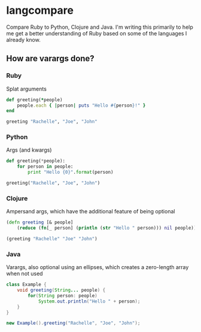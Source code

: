 # langcompare

Compare Ruby to Python, Clojure and Java. I'm writing this primarily to help me get a better understanding of Ruby based on some of the languages I already know.

## How are varargs done?

### Ruby

Splat arguments

```ruby
def greeting(*people)
    people.each { |person| puts "Hello #{person}!" }
end

greeting "Rachelle", "Joe", "John"
```

### Python

Args (and kwargs)

```python
def greeting(*people):
    for person in people:
        print "Hello {0}".format(person)

greeting("Rachelle", "Joe", "John")
```

### Clojure 

Ampersand args, which have the additional feature of being optional

```clojure
(defn greeting [& people]
    (reduce (fn[_ person] (println (str "Hello " person))) nil people))

(greeting "Rachelle" "Joe" "John")
```

### Java

Varargs, also optional using an ellipses, which creates a zero-length array when not used 

```java
class Example {
    void greeting(String... people) {
        for(String person: people)
            System.out.println("Hello " + person);
    }
}

new Example().greeting("Rachelle", "Joe", "John");
```
